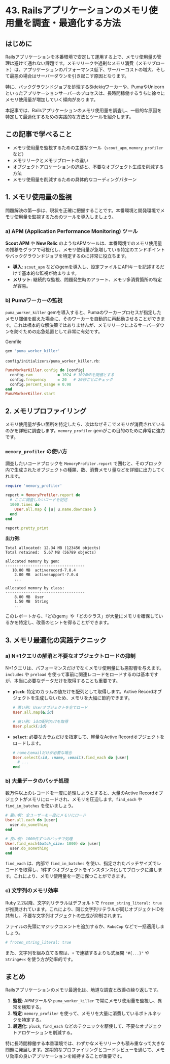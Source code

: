 # 43. Railsアプリケーションのメモリ使用量を調査・最適化する方法

## はじめに

Railsアプリケーションを本番環境で安定して運用する上で、メモリ使用量の管理は避けて通れない課題です。メモリリークや過剰なメモリ消費（メモリブロート）は、アプリケーションのパフォーマンス低下、サーバーコストの増大、そして最悪の場合はサーバーダウンを引き起こす原因となります。

特に、バックグラウンドジョブを処理するSidekiqワーカーや、PumaやUnicornといったアプリケーションサーバーのプロセスは、長時間稼働するうちに徐々にメモリ使用量が増加していく傾向があります。

本記事では、Railsアプリケーションのメモリ使用量を調査し、一般的な原因を特定して最適化するための実践的な方法とツールを紹介します。

## この記事で学べること

- メモリ使用量を監視するための主要なツール（`scout_apm`, `memory_profiler`など）
- メモリリークとメモリブロートの違い
- オブジェクトアロケーションの追跡と、不要なオブジェクト生成を削減する方法
- メモリ使用量を削減するための具体的なコーディングパターン

## 1. メモリ使用量の監視

問題解決の第一歩は、現状を正確に把握することです。本番環境と開発環境でメモリ使用量を監視するためのツールを導入しましょう。

### a) APM (Application Performance Monitoring) ツール

**Scout APM** や **New Relic** のようなAPMツールは、本番環境でのメモリ使用量の推移をグラフで可視化し、メモリ使用量が急増している特定のエンドポイントやバックグラウンドジョブを特定するのに非常に役立ちます。

- **導入**: `scout_apm` などのgemを導入し、設定ファイルにAPIキーを記述するだけで基本的な監視が始まります。
- **メリット**: 継続的な監視、問題発生時のアラート、メモリ多消費箇所の特定が容易。

### b) Pumaワーカーの監視

`puma_worker_killer` gemを導入すると、Pumaのワーカープロセスが指定したメモリ閾値を超えた場合に、そのワーカーを自動的に再起動させることができます。これは根本的な解決策ではありませんが、メモリリークによるサーバーダウンを防ぐための応急処置として非常に有効です。

Gemfile
```ruby
gem 'puma_worker_killer'
```

`config/initializers/puma_worker_killer.rb`:
```ruby
PumaWorkerKiller.config do |config|
  config.ram           = 1024 # 1024MBを閾値とする
  config.frequency     = 20   # 20秒ごとにチェック
  config.percent_usage = 0.98
end
PumaWorkerKiller.start
```

## 2. メモリプロファイリング

メモリ使用量が多い箇所を特定したら、次はなぜそこでメモリが消費されているのかを詳細に調査します。`memory_profiler` gemがこの目的のために非常に強力です。

### `memory_profiler` の使い方

調査したいコードブロックを `MemoryProfiler.report` で囲むと、そのブロック内で生成されたオブジェクトの種類、数、消費メモリ量などを詳細に出力してくれます。

```ruby
require 'memory_profiler'

report = MemoryProfiler.report do
  # ここに調査したいコードを記述
  1000.times do
    User.all.map { |u| u.name.downcase }
  end
end

report.pretty_print
```

**出力例**:
```
Total allocated: 12.34 MB (123456 objects)
Total retained:  5.67 MB (56789 objects)

allocated memory by gem:
-----------------------------------
   10.00 MB  activerecord-7.0.4
    2.00 MB  activesupport-7.0.4
    ...

allocated memory by class:
-----------------------------------
    8.00 MB  User
    1.50 MB  String
    ...
```

このレポートから、「どのgem」や「どのクラス」が大量にメモリを確保しているかを特定し、改善のヒントを得ることができます。

## 3. メモリ最適化の実践テクニック

### a) N+1クエリの解消と不要なオブジェクトロードの抑制

N+1クエリは、パフォーマンスだけでなくメモリ使用量にも悪影響を与えます。`includes` や `preload` を使って事前に関連レコードをロードするのは基本ですが、本当に必要なデータだけを取得することも重要です。

- **`pluck`**: 特定のカラムの値だけを配列として取得します。Active Recordオブジェクトを生成しないため、メモリを大幅に節約できます。

  ```ruby
  # 悪い例: Userオブジェクトを全てロード
  User.all.map(&:id)

  # 良い例: idの配列だけを取得
  User.pluck(:id)
  ```

- **`select`**: 必要なカラムだけを指定して、軽量なActive Recordオブジェクトをロードします。

  ```ruby
  # nameとemailだけが必要な場合
  User.select(:id, :name, :email).find_each do |user|
    # ...
  end
  ```

### b) 大量データのバッチ処理

数万件以上のレコードを一度に処理しようとすると、大量のActive Recordオブジェクトがメモリにロードされ、メモリを圧迫します。`find_each` や `find_in_batches` を使いましょう。

```ruby
# 悪い例: 全ユーザーを一度にメモリにロード
User.all.each do |user|
  user.do_something
end

# 良い例: 1000件ずつのバッチで処理
User.find_each(batch_size: 1000) do |user|
  user.do_something
end
```

`find_each` は、内部で `find_in_batches` を使い、指定されたバッチサイズでレコードを取得し、1件ずつオブジェクトをインスタンス化してブロックに渡します。これにより、メモリ使用量を一定に保つことができます。

### c) 文字列のメモリ効率

Ruby 2.2以降、文字列リテラルはデフォルトで `frozen_string_literal: true` が推奨されています。これにより、同じ文字列リテラルが同じオブジェクトIDを共有し、不要な文字列オブジェクトの生成が抑制されます。

ファイルの先頭にマジックコメントを追加するか、`RuboCop` などで一括適用しましょう。

```ruby
# frozen_string_literal: true
```

また、文字列を組み立てる際は、`+` で連結するよりも式展開 `"#{...}"` や `String#<<` を使う方が効率的です。

## まとめ

Railsアプリケーションのメモリ最適化は、地道な調査と改善の繰り返しです。

1.  **監視**: APMツールや `puma_worker_killer` で常にメモリ使用量を監視し、異常を検知する。
2.  **特定**: `memory_profiler` を使って、メモリを大量に消費しているボトルネックを特定する。
3.  **最適化**: `pluck`, `find_each` などのテクニックを駆使して、不要なオブジェクトアロケーションを削減する。

特に長時間稼働する本番環境では、わずかなメモリリークも積み重なって大きな問題に発展します。定期的なプロファイリングとコードレビューを通じて、メモリ効率の良いアプリケーションを維持することが重要です。